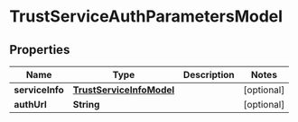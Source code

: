 

# TrustServiceAuthParametersModel


## Properties

| Name | Type | Description | Notes |
|------------ | ------------- | ------------- | -------------|
|**serviceInfo** | [**TrustServiceInfoModel**](TrustServiceInfoModel.md) |  |  [optional] |
|**authUrl** | **String** |  |  [optional] |



